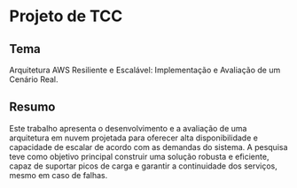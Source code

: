 # Projeto de TCC

## Tema
Arquitetura AWS Resiliente e Escalável: Implementação e Avaliação de um Cenário Real.

## Resumo 
Este trabalho apresenta o desenvolvimento e a avaliação de uma arquitetura em nuvem projetada para oferecer alta disponibilidade e capacidade de escalar de acordo com as demandas do sistema. A pesquisa teve como objetivo principal construir uma solução robusta e eficiente, capaz de suportar picos de carga e garantir a continuidade dos serviços, mesmo em caso de falhas.